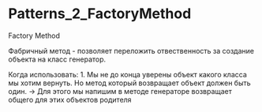 # Patterns_2_FactoryMethod

Factory Method

Фабричный метод - позволяет переложить отвественность за создание объекта на класс генератор.

Когда использовать: 1. Мы не до конца уверены объект какого класса мы хотим вернуть. Но метод который возвращает объект должен быть один. -> Для этого мы напишим в методе генераторе возвращает общего для этих объектов родителя

